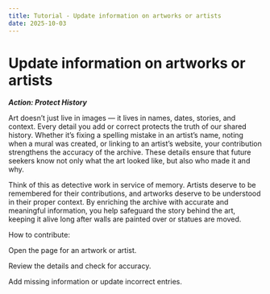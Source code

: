 ```yaml
---
title: Tutorial - Update information on artworks or artists
date: 2025-10-03
---
```

# Update information on artworks or artists

***Action: Protect History***

Art doesn’t just live in images — it lives in names, dates, stories, and context. Every detail you add or correct protects the truth of our shared history. Whether it’s fixing a spelling mistake in an artist’s name, noting when a mural was created, or linking to an artist’s website, your contribution strengthens the accuracy of the archive. These details ensure that future seekers know not only what the art looked like, but also who made it and why.

Think of this as detective work in service of memory. Artists deserve to be remembered for their contributions, and artworks deserve to be understood in their proper context. By enriching the archive with accurate and meaningful information, you help safeguard the story behind the art, keeping it alive long after walls are painted over or statues are moved.

How to contribute:

Open the page for an artwork or artist.

Review the details and check for accuracy.

Add missing information or update incorrect entries.